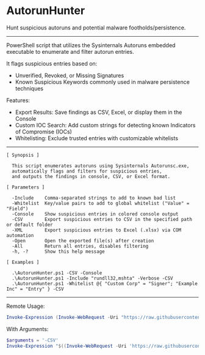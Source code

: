 # AutorunHunter
Hunt suspicious autoruns and potential malware footholds/persistence.

---------------------
PowerShell script that utilizes the Sysinternals Autoruns embedded executable to enumerate and filter autorun entries.

It flags suspicious entries based on:
- Unverified, Revoked, or Missing Signatures
- Known Suspicious Keywords commonly used in malware persistence techniques

Features:
- Export Results: Save findings as CSV, Excel, or display them in the Console
- Custom IOC Search: Add custom strings for detecting known Indicators of Compromise (IOCs)
- Whitelisting: Exclude trusted entries with customizable whitelists


-------------------------
```
[ Synopsis ]

  This script enumerates autoruns using Sysinternals Autorunsc.exe, 
  automatically flags and filters for suspicious entries,
  and outputs the findings in console, CSV, or Excel format.

[ Parameters ]

  -Include    Comma-separated strings to add to known bad list
  -Whitelist  Key/value pairs to add to global whitelist ("Value" = "Field")
  -Console    Show suspicious entries in colored console output
  -CSV        Export suspicious entries to CSV in the specified path or default folder
  -XML        Export suspicious entries to Excel (.xlsx) via COM automation
  -Open       Open the exported file(s) after creation
  -All        Return all entries, disables filtering
  -h, -?      Show this help message

[ Examples ]

  .\AutorunHunter.ps1 -CSV -Console
  .\AutorunHunter.ps1 -Include "rundll32,mshta" -Verbose -CSV
  .\AutorunHunter.ps1 -Whitelist @{ "Custom Corp" = "Signer"; "Example Inc" = "Entry" } -CSV

```
------------------------------------
Remote Usage:
```powershell
Invoke-Expression (Invoke-WebRequest -Uri "https://raw.githubusercontent.com/blwhit/AutorunHunter/refs/heads/main/AutorunHunter.ps1" -UseBasicP).Content;
```
With Arguments:
```powershell
$arguments = '-CSV'
Invoke-Expression "$((Invoke-WebRequest -Uri 'https://raw.githubusercontent.com/blwhit/AutorunHunter/refs/heads/main/AutorunHunter.ps1' -UseBasicParsing).Content) $arguments"
```
